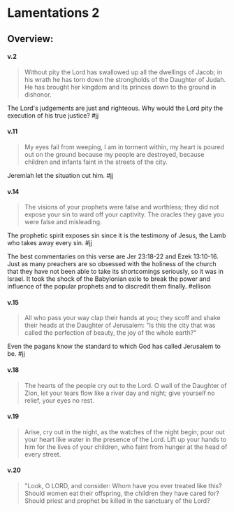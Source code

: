 # Lamentations 2

## Overview:


#### v.2
>Without pity the Lord has swallowed up all the dwellings of Jacob; in his wrath he has torn down the strongholds of the Daughter of Judah. He has brought her kingdom and its princes down to the ground in dishonor.

The Lord's judgements are just and righteous. Why would the Lord pity the execution of his true justice?
#jj 

#### v.11
>My eyes fail from weeping, I am in torment within, my heart is poured out on the ground because my people are destroyed, because children and infants faint in the streets of the city.

Jeremiah let the situation cut him.
#jj 

#### v.14
>The visions of your prophets were false and worthless; they did not expose your sin to ward off your captivity. The oracles they gave you were false and misleading.

The prophetic spirit exposes sin since it is the testimony of Jesus, the Lamb who takes away every sin.
#jj 

The best commentaries on this verse are Jer 23:18-22 and Ezek 13:10-16. Just as many preachers are so obsessed with the holiness of the church that they have not been able to take its shortcomings seriously, so it was in Israel. It took the shock of the Babylonian exile to break the power and influence of the popular prophets and to discredit them finally.
#ellison 

#### v.15
>All who pass your way clap their hands at you; they scoff and shake their heads at the Daughter of Jerusalem: "Is this the city that was called the perfection of beauty, the joy of the whole earth?"

Even the pagans know the standard to which God has called Jerusalem to be.
#jj 

#### v.18
>The hearts of the people cry out to the Lord. O wall of the Daughter of Zion, let your tears flow like a river day and night; give yourself no relief, your eyes no rest.

#### v.19
>Arise, cry out in the night, as the watches of the night begin; pour out your heart like water in the presence of the Lord. Lift up your hands to him for the lives of your children, who faint from hunger at the head of every street.

#### v.20
>"Look, O LORD, and consider: Whom have you ever treated like this? Should women eat their offspring, the children they have cared for? Should priest and prophet be killed in the sanctuary of the Lord?

